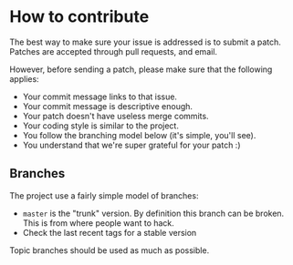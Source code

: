 # How to contribute

The best way to make sure your issue is addressed is to submit a patch. Patches
are accepted through pull requests, and email.

However, before sending a patch, please make sure that the following applies:

* Your commit message links to that issue.
* Your commit message is descriptive enough.
* Your patch doesn't have useless merge commits.
* Your coding style is similar to the project.
* You follow the branching model below (it's simple, you'll see).
* You understand that we're super grateful for your patch :)

## Branches

The project use a fairly simple model of branches:

* `master` is the "trunk" version. By definition this branch can be
  broken. This is from where people want to hack.
* Check the last recent tags for a stable version

Topic branches should be used as much as possible.

